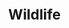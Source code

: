 ---
title: Wildlife
description: 'Wildlife at the Caribbean Ecological Services Field Office.'
query: 'Caribbean Ecological Services Field Office'
section: wildlife
type: field-station
facebook: USFWSCaribbean
hero:
    name: caribbean-dew-forest.jpg
    alt: 'A forested mountain with spotty fog.'
    caption: 'Dewy forest in Utuado, Puerto Rico. Photo © José Almodovar.'
weight: 12
nav: Wildlife
tags:
    - 'Caribbean Ecological Services Field Office'
updated: 'September 27th, 2018'
---